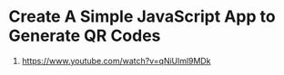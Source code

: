 # Create A Simple JavaScript App to Generate QR Codes

1. <https://www.youtube.com/watch?v=qNiUlml9MDk>
